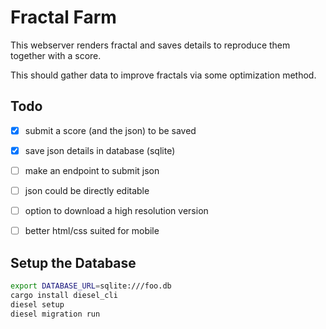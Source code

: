 # Fractal Farm

This webserver renders fractal and saves details to reproduce them
together with a score.

This should gather data to improve fractals via some optimization method.


## Todo

*   [x] submit a score (and the json) to be saved
*   [x] save json details in database (sqlite)
*   [ ] make an endpoint to submit json
*   [ ] json could be directly editable
*   [ ] option to download a high resolution version
*   [ ] better html/css suited for mobile


## Setup the Database

```bash
export DATABASE_URL=sqlite:///foo.db
cargo install diesel_cli
diesel setup
diesel migration run
```
